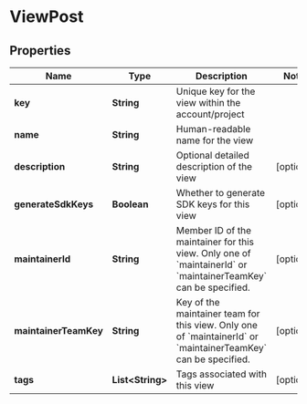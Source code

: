 

# ViewPost


## Properties

| Name | Type | Description | Notes |
|------------ | ------------- | ------------- | -------------|
|**key** | **String** | Unique key for the view within the account/project |  |
|**name** | **String** | Human-readable name for the view |  |
|**description** | **String** | Optional detailed description of the view |  [optional] |
|**generateSdkKeys** | **Boolean** | Whether to generate SDK keys for this view |  [optional] |
|**maintainerId** | **String** | Member ID of the maintainer for this view. Only one of &#x60;maintainerId&#x60; or &#x60;maintainerTeamKey&#x60; can be specified. |  [optional] |
|**maintainerTeamKey** | **String** | Key of the maintainer team for this view. Only one of &#x60;maintainerId&#x60; or &#x60;maintainerTeamKey&#x60; can be specified. |  [optional] |
|**tags** | **List&lt;String&gt;** | Tags associated with this view |  [optional] |



